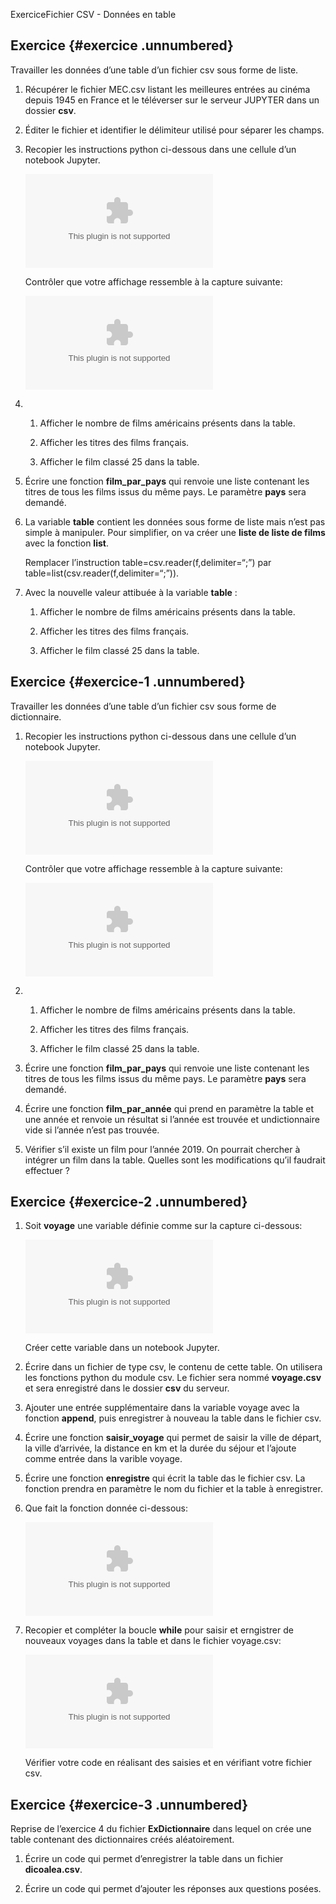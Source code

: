 <span>Exercice</span><span>Fichier CSV - Données en table</span>

Exercice  {#exercice .unnumbered}
---------

Travailler les données d’une table d’un fichier csv sous forme de liste.

1.  Récupérer le fichier MEC.csv listant les meilleures entrées au
    cinéma depuis 1945 en France et le téléverser sur le serveur JUPYTER
    dans un dossier **csv**.

2.  Éditer le fichier et identifier le délimiteur utilisé pour séparer
    les champs.

3.  Recopier les instructions python ci-dessous dans une cellule d’un
    notebook Jupyter.

    ![image](img/Excsv2.eps)

    Contrôler que votre affichage ressemble à la capture suivante:

    ![image](img/Excsv1.eps)

4.  1.  Afficher le nombre de films américains présents dans la table.

    2.  Afficher les titres des films français.

    3.  Afficher le film classé 25 dans la table.

5.  Écrire une fonction **film\_par\_pays** qui renvoie une liste
    contenant les titres de tous les films issus du même pays. Le
    paramètre **pays** sera demandé.

6.  La variable **table** contient les données sous forme de liste mais
    n’est pas simple à manipuler. Pour simplifier, on va créer une
    **liste de liste de films** avec la fonction **list**.

    Remplacer l’instruction table=csv.reader(f,delimiter=“;”) par
    table=list(csv.reader(f,delimiter=“;”)).

7.  Avec la nouvelle valeur attibuée à la variable **table** :

    1.  Afficher le nombre de films américains présents dans la table.

    2.  Afficher les titres des films français.

    3.  Afficher le film classé 25 dans la table.

Exercice  {#exercice-1 .unnumbered}
---------

Travailler les données d’une table d’un fichier csv sous forme de
dictionnaire.

1.  Recopier les instructions python ci-dessous dans une cellule d’un
    notebook Jupyter.

    ![image](img/Excsv3.eps)

    Contrôler que votre affichage ressemble à la capture suivante:

    ![image](img/Excsv4.eps)

2.  1.  Afficher le nombre de films américains présents dans la table.

    2.  Afficher les titres des films français.

    3.  Afficher le film classé 25 dans la table.

3.  Écrire une fonction **film\_par\_pays** qui renvoie une liste
    contenant les titres de tous les films issus du même pays. Le
    paramètre **pays** sera demandé.

4.  Écrire une fonction **film\_par\_année** qui prend en paramètre la
    table et une année et renvoie un résultat si l’année est trouvée et
    undictionnaire vide si l’année n’est pas trouvée.

5.  Vérifier s’il existe un film pour l’année 2019. On pourrait chercher
    à intégrer un film dans la table. Quelles sont les modifications
    qu’il faudrait effectuer ?

Exercice  {#exercice-2 .unnumbered}
---------

1.  Soit **voyage** une variable définie comme sur la capture
    ci-dessous:

    ![image](img/Excsv5.eps)

    Créer cette variable dans un notebook Jupyter.

2.  Écrire dans un fichier de type csv, le contenu de cette table. On
    utilisera les fonctions python du module csv. Le fichier sera nommé
    **voyage.csv** et sera enregistré dans le dossier **csv**
    du serveur.

3.  Ajouter une entrée supplémentaire dans la variable voyage avec la
    fonction **append**, puis enregistrer à nouveau la table dans le
    fichier csv.

4.  Écrire une fonction **saisir\_voyage** qui permet de saisir la ville
    de départ, la ville d’arrivée, la distance en km et la durée du
    séjour et l’ajoute comme entrée dans la varible voyage.

5.  Écrire une fonction **enregistre** qui écrit la table das le
    fichier csv. La fonction prendra en paramètre le nom du fichier et
    la table à enregistrer.

6.  Que fait la fonction donnée ci-dessous:

    ![image](img/Excsv6.eps)

7.  Recopier et compléter la boucle **while** pour saisir et erngistrer
    de nouveaux voyages dans la table et dans le fichier voyage.csv:

    ![image](img/Excsv7.eps)

    Vérifier votre code en réalisant des saisies et en vérifiant votre
    fichier csv.

Exercice  {#exercice-3 .unnumbered}
---------

Reprise de l’exercice 4 du fichier **ExDictionnaire** dans lequel on
crée une table contenant des dictionnaires créés aléatoirement.

1.  Écrire un code qui permet d’enregistrer la table dans un fichier
    **dicoalea.csv**.

2.  Écrire un code qui permet d’ajouter les réponses aux
    questions posées.
